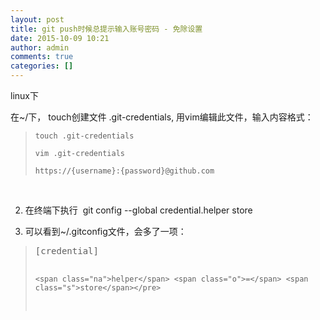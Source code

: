 ```yaml
---
layout: post
title: git push时候总提示输入账号密码 - 免除设置
date: 2015-10-09 10:21
author: admin
comments: true
categories: []
---
```

linux下

在~/下， touch创建文件 .git-credentials, 用vim编辑此文件，输入内容格式：
<blockquote><code>touch .git-credentials</code>

<code>vim .git-credentials</code>

<code>https://{username}:{password}@github.com</code></blockquote>
&nbsp;

2. 在终端下执行  git config --global credential.helper store

3. 可以看到~/.gitconfig文件，会多了一项：
<div class="highlight">
<blockquote>
<pre><span class="k">[credential]</span>

    <span class="na">helper</span> <span class="o">=</span> <span class="s">store</span></pre>
</blockquote>
</div>
